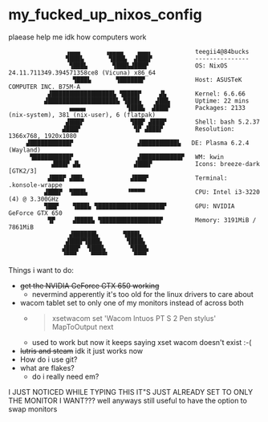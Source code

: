 # my_fucked_up_nixos_config
plaease help me idk how computers work

                    ▗▄▄▄       ▗▄▄▄▄    ▄▄▄▖            teegii4@84bucks 
                    ▜███▙       ▜███▙  ▟███▛            --------------- 
                     ▜███▙       ▜███▙▟███▛             OS: NixOS 24.11.711349.394571358ce8 (Vicuna) x86_64 
                      ▜███▙       ▜██████▛              Host: ASUSTeK COMPUTER INC. B75M-A 
               ▟█████████████████▙ ▜████▛     ▟▙        Kernel: 6.6.66 
              ▟███████████████████▙ ▜███▙    ▟██▙       Uptime: 22 mins 
                     ▄▄▄▄▖           ▜███▙  ▟███▛       Packages: 2133 (nix-system), 381 (nix-user), 6 (flatpak) 
                    ▟███▛             ▜██▛ ▟███▛        Shell: bash 5.2.37 
                   ▟███▛               ▜▛ ▟███▛         Resolution: 1366x768, 1920x1080 
         ▟███████████▛                  ▟██████████▙   DE: Plasma 6.2.4 (Wayland) 
          ▜██████████▛                  ▟███████████▛   WM: kwin 
                ▟███▛ ▟▙               ▟███▛            Icons: breeze-dark [GTK2/3] 
               ▟███▛ ▟██▙             ▟███▛             Terminal: .konsole-wrappe 
              ▟███▛  ▜███▙           ▝▀▀▀▀              CPU: Intel i3-3220 (4) @ 3.300GHz 
              ▜██▛    ▜███▙ ▜██████████████████▛        GPU: NVIDIA GeForce GTX 650 
               ▜▛     ▟████▙ ▜████████████████▛         Memory: 3191MiB / 7861MiB 
                     ▟██████▙       ▜███▙
                    ▟███▛▜███▙       ▜███▙                                      
                   ▟███▛  ▜███▙       ▜███▙                                     
                   ▝▀▀▀    ▀▀▀▀▘       ▀▀▀▘

Things i want to do:
  - ~~get the NVIDIA GeForce GTX 650 working~~
    - nevermind apperently it's too old for the linux drivers to care about
  - wacom tablet set to only one of my monitors instead of across both
    -   > xsetwacom set 'Wacom Intuos PT S 2 Pen stylus' MapToOutput next
      - used to work but now it keeps saying xset wacom doesn't exist :-(
  - ~~lutris and steam~~ idk it just works now
  - How do i use git?
  - what are flakes?
    - do i really need em?

I JUST NOTICED WHILE TYPING THIS IT"S JUST ALREADY SET TO ONLY THE MONITOR I WANT???
well anyways still useful to have the option to swap monitors
